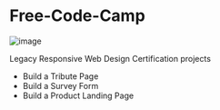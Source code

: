 # Free-Code-Camp
![image](https://user-images.githubusercontent.com/51065039/209884068-ed9227f9-e92b-4ab0-953b-6912710c4bac.png)

Legacy Responsive Web Design Certification projects

* Build a Tribute Page
* Build a Survey Form
* Build a Product Landing Page
